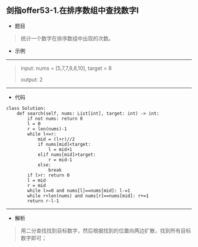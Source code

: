 剑指offer53-1.在排序数组中查找数字Ⅰ
----------
 - 题目
>统计一个数字在排序数组中出现的次数。
>
 - 示例
 ----------
> input: nums = [5,7,7,8,8,10], target = 8
> 
> output: 2
 ----------
 - 代码
 >
>
    class Solution:
        def search(self, nums: List[int], target: int) -> int:
            if not nums: return 0
            l = 0
            r = len(nums)-1
            while l<=r:
                mid = (l+r)//2
                if nums[mid]<target:
                    l = mid+1
                elif nums[mid]>target:
                    r = mid-1
                else:
                    break
            if l>r: return 0
            l = mid
            r = mid
            while l>=0 and nums[l]==nums[mid]: l-=1
            while r<len(nums) and nums[r]==nums[mid]: r+=1
            return r-l-1
  ----------
 - 解析
 > 
> 用二分查找找到目标数字，然后根据找到的位置向两边扩散，找到所有目标数字即可；
>